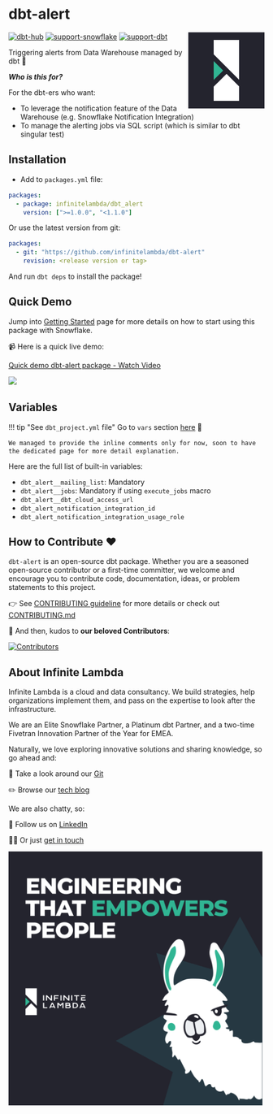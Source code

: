 <!-- markdownlint-disable no-inline-html no-alt-text ul-indent code-block-style -->
# dbt-alert

<img align="right" width="150" height="150" src="https://raw.githubusercontent.com/infinitelambda/dbt-alert/main/docs/assets/img/il-logo.png">

[![dbt-hub](https://img.shields.io/badge/Visit-dbt--hub%20↗️-FF694B?logo=dbt&logoColor=FF694B)](https://hub.getdbt.com/infinitelambda/dbt_alert)
[![support-snowflake](https://img.shields.io/badge/support-Snowflake-7faecd?logo=snowflake&logoColor=7faecd)](https://docs.snowflake.com?ref=infinitelambda)
[![support-dbt](https://img.shields.io/badge/support-dbt%20v1.6+-FF694B?logo=dbt&logoColor=FF694B)](https://docs.getdbt.com?ref=infinitelambda)

Triggering alerts from Data Warehouse managed by dbt 🚀

**_Who is this for?_**

For the dbt-ers who want:

- To leverage the notification feature of the Data Warehouse (e.g. Snowflake Notification Integration)
- To manage the alerting jobs via SQL script (which is similar to dbt singular test)

## Installation

- Add to `packages.yml` file:

```yml
packages:
  - package: infinitelambda/dbt_alert
    version: [">=1.0.0", "<1.1.0"]
```

Or use the latest version from git:

```yml
packages:
  - git: "https://github.com/infinitelambda/dbt-alert"
    revision: <release version or tag>
```

And run `dbt deps` to install the package!

## Quick Demo

Jump into [Getting Started](getting-started-snowflake.md) page for more details on how to start using this package with Snowflake.

📹 Here is a quick live demo:

<div>
  <a href="https://www.loom.com/share/e2d8029aff0f42af8654e140051722d1">
    <p>Quick demo dbt-alert package - Watch Video</p>
  </a>
  <a href="https://www.loom.com/share/e2d8029aff0f42af8654e140051722d1">
    <img style="max-width:300px;" src="https://cdn.loom.com/sessions/thumbnails/e2d8029aff0f42af8654e140051722d1-with-play.gif">
  </a>
</div>

## Variables

!!! tip "See `dbt_project.yml` file"
    Go to `vars` section [here](https://github.com/infinitelambda/dbt-alert/blob/main/dbt_project.yml#L15) 🏃

    We managed to provide the inline comments only for now, soon to have the dedicated page for more detail explanation.

Here are the full list of built-in variables:

- `dbt_alert__mailing_list`: Mandatory
- `dbt_alert__jobs`: Mandatory if using `execute_jobs` macro
- `dbt_alert__dbt_cloud_access_url`
- `dbt_alert_notification_integration_id`
- `dbt_alert_notification_integration_usage_role`

## How to Contribute ❤️

`dbt-alert` is an open-source dbt package. Whether you are a seasoned open-source contributor or a first-time committer, we welcome and encourage you to contribute code, documentation, ideas, or problem statements to this project.

👉 See [CONTRIBUTING guideline](https://dbt-alert.iflambda.com/latest/nav/dev/contributing.html) for more details or check out [CONTRIBUTING.md](https://github.com/infinitelambda/dbt-alert/tree/main/CONTRIBUTING.md)

🌟 And then, kudos to **our beloved Contributors**:

<a href="https://github.com/infinitelambda/dbt-alert/graphs/contributors">
  <img src="https://contrib.rocks/image?repo=infinitelambda/dbt-alert" alt="Contributors" />
</a>

## About Infinite Lambda

Infinite Lambda is a cloud and data consultancy. We build strategies, help organizations implement them, and pass on the expertise to look after the infrastructure.

We are an Elite Snowflake Partner, a Platinum dbt Partner, and a two-time Fivetran Innovation Partner of the Year for EMEA.

Naturally, we love exploring innovative solutions and sharing knowledge, so go ahead and:

🔧 Take a look around our [Git](https://github.com/infinitelambda)

✏️ Browse our [tech blog](https://infinitelambda.com/category/tech-blog/)

We are also chatty, so:

👀 Follow us on [LinkedIn](https://www.linkedin.com/company/infinite-lambda/)

👋🏼 Or just [get in touch](https://infinitelambda.com/contacts/)

[<img src="https://raw.githubusercontent.com/infinitelambda/cdn/1.0.0/general/images/GitHub-About-Section-1080x1080.png" alt="About IL" width="500">](https://infinitelambda.com/)
